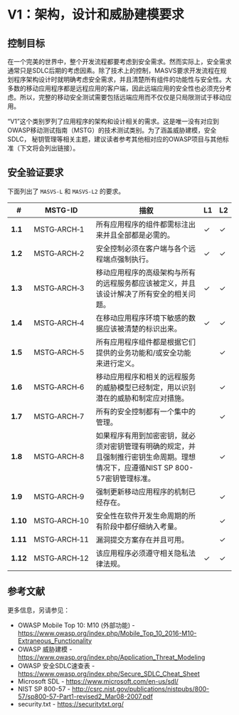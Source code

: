 # V1：架构，设计和威胁建模要求

## 控制目标

在一个完美的世界中，整个开发流程都要考虑到安全需求。然而实际上，安全需求通常只是SDLC后期的考虑因素。除了技术上的控制，MASVS要求开发流程在规划程序架构设计时就明确考虑安全需求，并且清楚所有组件的功能性与安全性。大多数的移动应用程序都是远程应用的客户端，因此远端应用的安全性也必须充分考虑。所以，完整的移动安全测试需要包括远端应用而不仅仅是只局限测试于移动应用。

“V1”这个类别罗列了应用程序的架构和设计相关的需求。这是唯一没有对应到OWASP移动测试指南（MSTG）的技术测试类别。为了涵盖威胁建模，安全SDLC， 秘钥管理等相关主题，建议读者参考其他相对应的OWASP项目与其他标准（下文将会列出链接）。

<div style="page-break-after: always;">
</div>

## 安全验证要求

下面列出了 `MASVS-L` 和 `MASVS-L2` 的要求。

| # | MSTG-ID | 描叙 | L1 | L2 |
| --- | --- | --- | --- | --- |
| **1.1** | MSTG‑ARCH‑1 |所有应用程序的组件都需标注出来并且全部都是必需的。 | ✓| ✓|
| **1.2** | MSTG‑ARCH‑2 |安全控制必须在客户端与各个远程端点强制执行。 | ✓| ✓|
| **1.3** | MSTG‑ARCH‑3 |移动应用程序的高级架构与所有的远程服务都应该被定义，并且该设计解决了所有安全的相关问题。 | ✓| ✓|
| **1.4** | MSTG‑ARCH‑4 |在移动应用程序环境下敏感的数据应该被清楚的标识出来。 | ✓| ✓|
| **1.5** | MSTG‑ARCH‑5 |所有应用程序组件都是根据它们提供的业务功能和/或安全功能来进行定义。 | | ✓|
| **1.6** | MSTG‑ARCH‑6 |移动应用程序和相关的远程服务的威胁模型已经制定，用以识别潜在的威胁和制定应对措施。 | | ✓|
| **1.7** | MSTG‑ARCH‑7 |所有的安全控制都有一个集中的管理。 | | ✓|
| **1.8** | MSTG‑ARCH‑8 |如果程序有用到加密密钥，就必须对密钥管理有明确的规定，并且强制推行密钥生命周期。理想情况下，应遵循NIST SP 800-57密钥管理标准。 | | ✓|
| **1.9** | MSTG‑ARCH‑9 |强制更新移动应用程序的机制已经存在。 | | ✓|
| **1.10** | MSTG‑ARCH‑10 |安全性在软件开发生命周期的所有阶段中都仔细纳入考量。 | | ✓| 
| **1.11** | MSTG‑ARCH‑11 |漏洞提交方案存在并且可用。 | | ✓|
| **1.12** | MSTG‑ARCH‑12 |该应用程序必须遵守相关隐私法律法规。 | ✓| ✓|

## 参考文献

更多信息，另请参见：

- OWASP Mobile Top 10: M10 (外部功能) - <https://www.owasp.org/index.php/Mobile_Top_10_2016-M10-Extraneous_Functionality>
- OWASP 威胁建模 - <https://www.owasp.org/index.php/Application_Threat_Modeling>
- OWASP 安全SDLC速查表 - <https://www.owasp.org/index.php/Secure_SDLC_Cheat_Sheet>
- Microsoft SDL - <https://www.microsoft.com/en-us/sdl/>
- NIST SP 800-57 - <http://csrc.nist.gov/publications/nistpubs/800-57/sp800-57-Part1-revised2_Mar08-2007.pdf>
- security.txt - <https://securitytxt.org/>